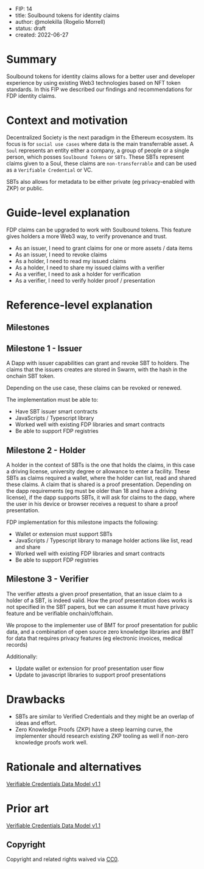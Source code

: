 - FIP: 14
- title: Soulbound tokens for identity claims
- author: @molekilla (Rogelio Morrell)
- status: draft
- created: 2022-06-27

# Summary

Soulbound tokens for identity claims allows for a better user and developer experience by using existing Web3 technologies based on NFT token standards. In this FIP we described our findings and recommendations for FDP identity claims.

# Context and motivation
Decentralized Society is the next paradigm in the Ethereum ecosystem. Its focus is for `social use cases` where data is the main transferrable asset. A `Soul` represents an entity either a company, a group of people or a single person, which posses `Soulbound Tokens` or `SBTs`. These SBTs represent claims given to a Soul, these claims are `non-transferrable` and can be used as a `Verifiable Credential` or VC. 

SBTs also allows for metadata to be either private (eg privacy-enabled with ZKP) or public. 


# Guide-level explanation

FDP claims can be upgraded to work with Soulbound tokens. This feature gives holders a more Web3 way, to verify provenance and trust. 

- As an issuer, I need to grant claims for one or more assets / data items
- As an issuer, I need to revoke claims
- As a holder, I need to read my issued claims
- As a holder, I need to share my issued claims with a verifier
- As a verifier, I need to ask a holder for verification 
- As a verifier, I need to verify holder proof / presentation

# Reference-level explanation

## Milestones

## Milestone 1 - Issuer

A Dapp with issuer capabilities can grant and revoke SBT to holders. The claims that the issuers creates are stored in Swarm, with the hash in the onchain SBT token.

Depending on the use case, these claims can be revoked or renewed.

The implementation must be able to:

- Have SBT issuer smart contracts
- JavaScripts / Typescript library
- Worked well with existing FDP libraries and smart contracts
- Be able to support FDP registries

## Milestone 2 - Holder

A holder in the context of SBTs is the one that holds the claims, in this case a driving license, university degree or allowance to enter a facility. These SBTs as claims required a wallet, where the holder can list, read and shared these claims. A claim that is shared is a proof presentation. Depending on the dapp requirements (eg must be older than 18 and have a driving license), if the dapp supports SBTs, it will ask for claims to the dapp, where the user in his device or browser receives a request to share a proof presentation.


FDP implementation for this milestone impacts the following:

- Wallet or extension must support SBTs
- JavaScripts / Typescript library to manage holder actions like list, read and share
- Worked well with existing FDP libraries and smart contracts
- Be able to support FDP registries


## Milestone 3 - Verifier

The verifier attests a given proof presentation, that an issue claim to a holder of a SBT, is indeed valid. 
How the proof presentation does works is not specified in the SBT papers, but we can assume it must have privacy feature and be verifiable onchain/offchain.

We propose to the implementer use of BMT for proof presentation for public data, and a combination of open source zero knowledge libraries and BMT for data that requires privacy features (eg electronic invoices, medical records)

Additionally: 

- Update wallet or extension for proof presentation user flow
- Update to javascript libraries to support proof presentations

# Drawbacks

- SBTs are similar to Verified Credentials and they might be an overlap of ideas and effort.
- Zero Knowledge Proofs (ZKP) have a steep learning curve, the implementer should research existing ZKP  tooling as well if  non-zero knowledge proofs work well.

# Rationale and alternatives

[Verifiable Credentials Data Model v1.1](https://www.w3.org/TR/vc-data-model/)


# Prior art

[Verifiable Credentials Data Model v1.1](https://www.w3.org/TR/vc-data-model/)

## Copyright

Copyright and related rights waived via [CC0](https://creativecommons.org/publicdomain/zero/1.0/).
